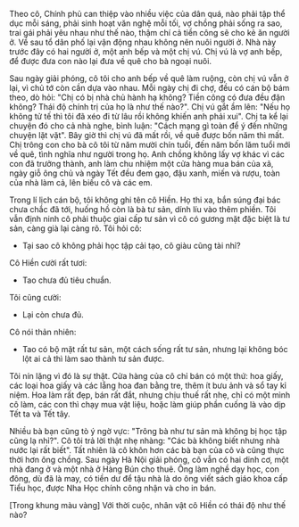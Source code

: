 Theo cô, Chính phủ can thiệp vào nhiều việc của dân quá, nào phải tập thể dục mỗi sáng, phải sinh hoạt văn nghệ mỗi tối, vợ chồng phải sống ra sao, trai gái phải yêu nhau như thế nào, thậm chí cả tiền công sẽ cho kẻ ăn người ở. Về sau tổ dân phố lại vận động nhau không nên nuôi người ở. Nhà này trước đây có hai người ở, một anh bếp và một chị vú. Chị vú là vợ anh bếp, để được đưa con nào lại đưa về quê cho bà ngoại nuôi.

Sau ngày giải phóng, cô tôi cho anh bếp về quê làm ruộng, còn chị vú vẫn ở lại, vì chủ tớ còn cần dựa vào nhau. Mỗi ngày chị đi chợ, đều có cán bộ bám theo, dò hỏi: "Chị có bị nhà chủ hành hạ không? Tiền công có đưa đều đặn không? Thái độ chính trị của họ là như thế nào?". Chị vú gắt ầm lên: "Nếu họ không tử tế thì tôi đã xéo đi từ lâu rồi không khiến anh phải xui". Chị ta kể lại chuyện đó cho cả nhà nghe, bình luận: "Cách mạng gì toàn để ý đến những chuyện lặt vặt". Bây giờ thì chị vú đã mất rồi, về quê được bốn năm thì mất. Chị trông con cho bà cô tôi từ năm mười chín tuổi, đến năm bốn lăm tuổi mới về quê, tình nghĩa như người trong họ. Anh chồng không lấy vợ khác vì các con đã trưởng thành, anh làm chu nhiệm một cửa hàng mua bán của xã, ngày giỗ ông chủ và ngày Tết đều đem gạo, đậu xanh, miến và rượu, toàn của nhà làm cả, lên biếu cô và các em.

Trong lí lịch cán bộ, tôi không ghi tên cô Hiền. Họ thi xa, bắn súng đại bác chưa chắc đã tới, huống hồ còn là bà tư sản, dính líu vào thêm phiền. Tôi vẫn định ninh cô phải thuộc giai cấp tư sản vì cô có gương mặt đặc biệt là tư sản, càng già lại càng rõ. Tôi hỏi cô:

- Tại sao cô không phải học tập cải tạo, cô giàu cũng tài nhỉ?

Cô Hiền cười rất tươi:

- Tao chưa đủ tiêu chuẩn.

Tôi cũng cười:

- Lại còn chưa đủ.

Cô nói thản nhiên:

- Tao có bộ mặt rất tư sản, một cách sống rất tư sản, nhưng lại không bóc lột ai cả thì làm sao thành tư sản được.

Tôi nín lặng vì đó là sự thật. Cửa hàng của cô chỉ bán có một thứ: hoa giấy, các loại hoa giấy và các lẵng hoa đan bằng tre, thêm ít bưu ảnh và sổ tay kỉ niệm. Hoa làm rất đẹp, bán rất đắt, nhưng chịu thuế rất nhẹ, chỉ có một mình cô làm, các con thì chạy mua vật liệu, hoặc làm giúp phần cuống là vào dịp Tết ta và Tết tây.

Nhiều bà bạn cũng tò ý ngờ vực: "Trông bà như tư sản mà không bị học tập cũng lạ nhỉ?". Cô tôi trả lời thật nhẹ nhàng: "Các bà không biết nhưng nhà nước lại rất biết". Tất nhiên là cô khôn hơn các bà bạn của cô và cũng thực thời hơn ông chồng. Sau ngày Hà Nội giải phóng, cô vẫn có hai dinh cơ, một nhà đang ở và một nhà ở Hàng Bún cho thuê. Ông làm nghề dạy học, con đông, dù đã là may, có tiền dư để tậu nhà là do ông viết sách giáo khoa cấp Tiểu học, được Nha Học chính công nhận và cho in bán.

[Trong khung màu vàng]
Với thời cuộc, nhân vật cô Hiền có thái độ như thế nào?